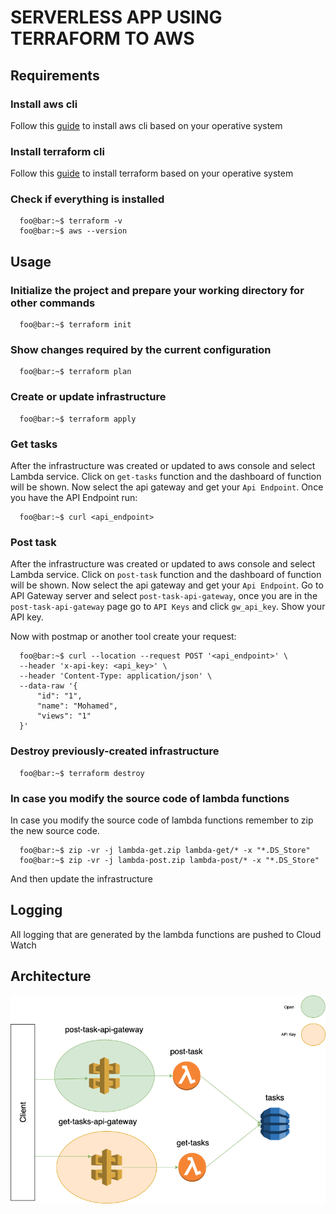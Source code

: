 # SERVERLESS APP USING TERRAFORM TO AWS

## Requirements

### Install aws cli
Follow this [guide](https://docs.aws.amazon.com/cli/latest/userguide/getting-started-install.html) to install aws cli based on your operative system
### Install terraform cli
Follow this [guide](https://learn.hashicorp.com/tutorials/terraform/install-cli?in=terraform/aws-get-started) to install terraform based on your operative system

### Check if everything is installed
```console
  foo@bar:~$ terraform -v
  foo@bar:~$ aws --version
```

## Usage
### Initialize the project and prepare your working directory for other commands
```console
  foo@bar:~$ terraform init
```
### Show changes required by the current configuration
```console
  foo@bar:~$ terraform plan
```
### Create or update infrastructure
```console
  foo@bar:~$ terraform apply
```

### Get tasks
After the infrastructure was created or updated to aws console and select Lambda service.
Click on `get-tasks` function and the dashboard of function will be shown.
Now select the api gateway and get your `Api Endpoint`.
Once you have the API Endpoint run:
```console
  foo@bar:~$ curl <api_endpoint>
```

### Post task
After the infrastructure was created or updated to aws console and select Lambda service.
Click on `post-task` function and the dashboard of function will be shown.
Now select the api gateway and get your `Api Endpoint`.
Go to API Gateway server and select `post-task-api-gateway`, once you are in the `post-task-api-gateway` page go to `API Keys` and click `gw_api_key`. 
Show your API key.

Now with postmap or another tool create your request:

```console
  foo@bar:~$ curl --location --request POST '<api_endpoint>' \
  --header 'x-api-key: <api_key>' \
  --header 'Content-Type: application/json' \
  --data-raw '{
      "id": "1",
      "name": "Mohamed",
      "views": "1"
  }'
```

### Destroy previously-created infrastructure
```console
  foo@bar:~$ terraform destroy
```
### In case you modify the source code of lambda functions
In case you modify the source code of lambda functions remember to zip the new source code.
```console
  foo@bar:~$ zip -vr -j lambda-get.zip lambda-get/* -x "*.DS_Store"
  foo@bar:~$ zip -vr -j lambda-post.zip lambda-post/* -x "*.DS_Store"
```
And then update the infrastructure

## Logging
All logging that are generated by the lambda functions are pushed to Cloud Watch

## Architecture

![Serverless architecture](/images/serveless.drawio.png)